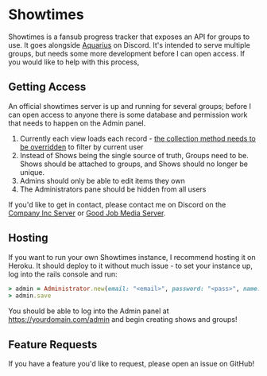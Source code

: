 # Showtimes

Showtimes is a fansub progress tracker that exposes an API for groups to use. It goes alongside [Aquarius](https://github.com/IanMitchell/aquarius) on Discord. It's intended to serve multiple groups, but needs some more development before I can open access. If you would like to help with this process, 

## Getting Access

An official showtimes server is up and running for several groups; before I can open access to anyone there is some database and permission work that needs to happen on the Admin panel.

1. Currently each view loads each record - [the collection method needs to be overridden](https://github.com/TrestleAdmin/trestle/issues/217) to filter by current user
2. Instead of Shows being the single source of truth, Groups need to be. Shows should be attached to groups, and Shows should no longer be unique.
3. Admins should only be able to edit items they own
4. The Administrators pane should be hidden from all users

If you'd like to get in contact, please contact me on Discord on the [Company Inc Server](http://discord.companyinc.company) or [Good Job Media Server](https://discord.gg/hQewDqS). 

## Hosting

If you want to run your own Showtimes instance, I recommend hosting it on Heroku. It should deploy to it without much issue - to set your instance up, log into the rails console and run:

```ruby
> admin = Administrator.new(email: "<email>", password: "<pass>", name: "<name>")
> admin.save
```

You should be able to log into the Admin panel at https://yourdomain.com/admin and begin creating shows and groups!

## Feature Requests

If you have a feature you'd like to request, please open an issue on GitHub!
